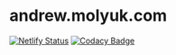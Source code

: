 # andrew.molyuk.com

[![Netlify Status](https://api.netlify.com/api/v1/badges/9162f57e-4db3-4360-b350-e31ad5e85cb6/deploy-status)](https://app.netlify.com/sites/molyuk/deploys)
[![Codacy Badge](https://app.codacy.com/project/badge/Grade/673652e07e9742fdbaaaff3f1452c9e1)](https://app.codacy.com/gh/andrewmolyuk/andrew.molyuk.com/dashboard?utm_source=gh&utm_medium=referral&utm_content=&utm_campaign=Badge_grade)
